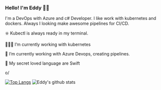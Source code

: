### Hello! I'm Eddy 🏴‍☠️ 
I'm a DevOps with Azure and c# Developer. I like work with kubernetes and dockers.
Always I looking make awesome pipelines for CI/CD.

☣️  Kubectl is always ready in my terminal.

👨🏼‍💻  I’m currently working with kubernetes

🚀  I’m currently working with Azure Devops, creating pipelines.

🖤  My secret loved language are Swift

o/

[![Top Langs](https://github-readme-stats.vercel.app/api/top-langs/?username=eddyv73&layout=compact&langs_count=8&hide=javascript,html,css)](https://github.com/anuraghazra/github-readme-stats)
![Eddy's github stats](https://github-readme-stats.vercel.app/api?username=eddyv73&show_icons=true&theme=merko)



